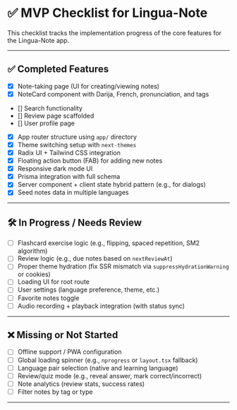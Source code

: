 # ✅ MVP Checklist for Lingua-Note

This checklist tracks the implementation progress of the core features for the Lingua-Note app.

---

## ✅ Completed Features

- [x] Note-taking page (UI for creating/viewing notes)
- [x] NoteCard component with Darija, French, pronunciation, and tags
- [] Search functionality
- [] Review page scaffolded
- [] User profile page
- [x] App router structure using `app/` directory
- [x] Theme switching setup with `next-themes`
- [x] Radix UI + Tailwind CSS integration
- [x] Floating action button (FAB) for adding new notes
- [x] Responsive dark mode UI
- [x] Prisma integration with full schema
- [x] Server component + client state hybrid pattern (e.g., for dialogs)
- [x] Seed notes data in multiple languages

---

## 🛠️ In Progress / Needs Review

- [ ] Flashcard exercise logic (e.g., flipping, spaced repetition, SM2 algorithm)
- [ ] Review logic (e.g., due notes based on `nextReviewAt`)
- [ ] Proper theme hydration (fix SSR mismatch via `suppressHydrationWarning` or cookies)
- [ ] Loading UI for root route
- [ ] User settings (language preference, theme, etc.)
- [ ] Favorite notes toggle
- [ ] Audio recording + playback integration (with status sync)

---

## ❌ Missing or Not Started

- [ ] Offline support / PWA configuration
- [ ] Global loading spinner (e.g., `nprogress` or `layout.tsx` fallback)
- [ ] Language pair selection (native and learning language)
- [ ] Review/quiz mode (e.g., reveal answer, mark correct/incorrect)
- [ ] Note analytics (review stats, success rates)
- [ ] Filter notes by tag or type

---